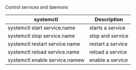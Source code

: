 Control services and daemons

systemctl | Description
----------|------------------
systemctl start service.name | starts a service
systemctl stop service.name | stop and service
systemctl restart service.name | restart a service
systemctl reload service.name | reload a service
systemctl enable service.namew | enable a service

